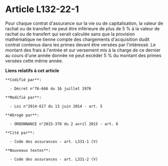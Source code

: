 # Article L132-22-1

Pour chaque contrat d'assurance sur la vie ou de capitalisation, la valeur de rachat ou de transfert ne peut être inférieure
de plus de 5 % à la valeur de rachat ou de transfert qui serait calculée sans que la provision mathématique ne tienne compte
des chargements d'acquisition dudit contrat contenus dans les primes devant être versées par l'intéressé. Le montant des
frais à l'entrée et sur versement mis à la charge de ce dernier au cours d'une année donnée ne peut excéder 5 % du montant
des primes versées cette même année.

**Liens relatifs à cet article**

	**Codifié par**:

	  - Décret n°76-666 du 16 juillet 1976

	**Modifié par**:

	  - Loi n°2014-617 du 13 juin 2014 - art. 5

	**Abrogé par**:

	  - ORDONNANCE n°2015-378 du 2 avril 2015 - art. 6

	**Cité par**:

	  - Code des assurances - art. L331-1 (V)

	**Nouveaux textes**:

	  - Code des assurances - art. L331-2 (V)
